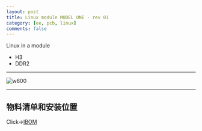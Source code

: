 ```yaml
---
layout: post
title: Linux module MODEL ONE - rev 01
category: [ee, pcb, linux]
comments: false
---
```


Linux in a module

* H3
* DDR2

---

![w800](/images/h3-module-v1-pic01.png)

---

## 物料清单和安装位置
Click->[IBOM](/static/KiCAD-20200605-h3-card/bom/ibom.html)
